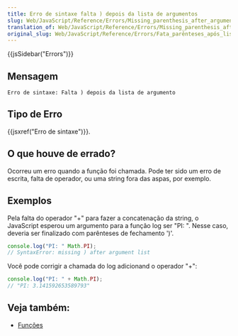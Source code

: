 ```yaml
---
title: Erro de sintaxe falta ) depois da lista de argumentos
slug: Web/JavaScript/Reference/Errors/Missing_parenthesis_after_argument_list
translation_of: Web/JavaScript/Reference/Errors/Missing_parenthesis_after_argument_list
original_slug: Web/JavaScript/Reference/Errors/Fata_parênteses_após_lista_argumento
---
```

{{jsSidebar("Errors")}}

## Mensagem

    Erro de sintaxe: Falta ) depois da lista de argumento

## Tipo de Erro

{{jsxref("Erro de sintaxe")}}.

## O que houve de errado?

Ocorreu um erro quando a função foi chamada. Pode ter sido um erro de escrita, falta de operador, ou uma string fora das aspas, por exemplo.

## Exemplos

Pela falta do operador "+" para fazer a concatenação da string, o JavaScript esperou um argumento para a função log ser "PI: ". Nesse caso, deveria ser finalizado com parênteses de fechamento ')'.

```js example-bad
console.log("PI: " Math.PI);
// SyntaxError: missing ) after argument list
```

Você pode corrigir a chamada do log adicionand o operador "+":

```js example-good
console.log("PI: " + Math.PI);
// "PI: 3.141592653589793"
```

## Veja também:

- [Funções](/pt-BR/docs/Web/JavaScript/Guide/Functions)
